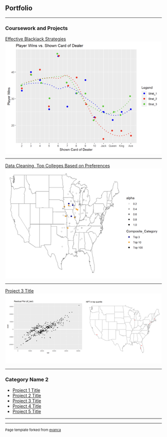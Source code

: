 ## Portfolio

---

### Coursework and Projects

[Effective Blackjack Strategies](https://htmlpreview.github.io/?https://github.com/michael-beishline/michael-beishline.github.io/blob/5756a8dae647c9feb22c722b3b12316e4b650514/pdf/Project-1---Black-Jack%20(5).html)
<img src="images/BlackjackPic.png?raw=true" width="1500" align="center"/>

---
[Data Cleaning, Top Colleges Based on Preferences](https://htmlpreview.github.io/?https://github.com/michael-beishline/michael-beishline.github.io/blob/0a17a82b87c9a0e30e6f4b33cb2556b53dd65563/pdf/Problem-7%20(6).html)
<img src="images/Map1.png?raw=true"/>

---
[Project 3 Title](https://htmlpreview.github.io/?https://github.com/michael-beishline/michael-beishline.github.io/blob/6135707dd0271ea90b11f125aa600fb5f27b0740/pdf/Problem-8%20(1).html)
<img src="images/Untitleesign-2.png?raw=true"/>

---

### Category Name 2

- [Project 1 Title](http://example.com/)
- [Project 2 Title](http://example.com/)
- [Project 3 Title](http://example.com/)
- [Project 4 Title](http://example.com/)
- [Project 5 Title](http://example.com/)

---




---
<p style="font-size:11px">Page template forked from <a href="https://github.com/evanca/quick-portfolio">evanca</a></p>
<!-- Remove above link if you don't want to attibute -->
